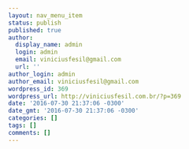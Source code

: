 ```yaml
---
layout: nav_menu_item
status: publish
published: true
author:
  display_name: admin
  login: admin
  email: viniciusfesil@gmail.com
  url: ''
author_login: admin
author_email: viniciusfesil@gmail.com
wordpress_id: 369
wordpress_url: http://viniciusfesil.com.br/?p=369
date: '2016-07-30 21:37:06 -0300'
date_gmt: '2016-07-30 21:37:06 -0300'
categories: []
tags: []
comments: []
---
```


